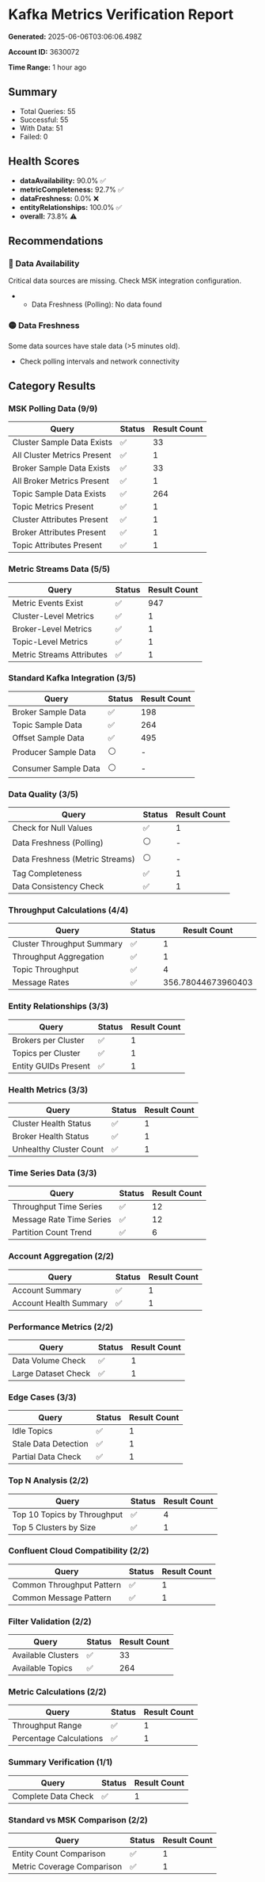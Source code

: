 # Kafka Metrics Verification Report

**Generated:** 2025-06-06T03:06:06.498Z

**Account ID:** 3630072

**Time Range:** 1 hour ago

## Summary

- Total Queries: 55
- Successful: 55
- With Data: 51
- Failed: 0

## Health Scores

- **dataAvailability:** 90.0% ✅
- **metricCompleteness:** 92.7% ✅
- **dataFreshness:** 0.0% ❌
- **entityRelationships:** 100.0% ✅
- **overall:** 73.8% ⚠️

## Recommendations

### 🔴 Data Availability

Critical data sources are missing. Check MSK integration configuration.

- - Data Freshness (Polling): No data found

### 🟡 Data Freshness

Some data sources have stale data (>5 minutes old).

- Check polling intervals and network connectivity


## Category Results

### MSK Polling Data (9/9)

| Query | Status | Result Count |
|-------|--------|-------------|
| Cluster Sample Data Exists | ✅ | 33 |
| All Cluster Metrics Present | ✅ | 1 |
| Broker Sample Data Exists | ✅ | 33 |
| All Broker Metrics Present | ✅ | 1 |
| Topic Sample Data Exists | ✅ | 264 |
| Topic Metrics Present | ✅ | 1 |
| Cluster Attributes Present | ✅ | 1 |
| Broker Attributes Present | ✅ | 1 |
| Topic Attributes Present | ✅ | 1 |

### Metric Streams Data (5/5)

| Query | Status | Result Count |
|-------|--------|-------------|
| Metric Events Exist | ✅ | 947 |
| Cluster-Level Metrics | ✅ | 1 |
| Broker-Level Metrics | ✅ | 1 |
| Topic-Level Metrics | ✅ | 1 |
| Metric Streams Attributes | ✅ | 1 |

### Standard Kafka Integration (3/5)

| Query | Status | Result Count |
|-------|--------|-------------|
| Broker Sample Data | ✅ | 198 |
| Topic Sample Data | ✅ | 264 |
| Offset Sample Data | ✅ | 495 |
| Producer Sample Data | ⚪ | - |
| Consumer Sample Data | ⚪ | - |

### Data Quality (3/5)

| Query | Status | Result Count |
|-------|--------|-------------|
| Check for Null Values | ✅ | 1 |
| Data Freshness (Polling) | ⚪ | - |
| Data Freshness (Metric Streams) | ⚪ | - |
| Tag Completeness | ✅ | 1 |
| Data Consistency Check | ✅ | 1 |

### Throughput Calculations (4/4)

| Query | Status | Result Count |
|-------|--------|-------------|
| Cluster Throughput Summary | ✅ | 1 |
| Throughput Aggregation | ✅ | 1 |
| Topic Throughput | ✅ | 4 |
| Message Rates | ✅ | 356.78044673960403 |

### Entity Relationships (3/3)

| Query | Status | Result Count |
|-------|--------|-------------|
| Brokers per Cluster | ✅ | 1 |
| Topics per Cluster | ✅ | 1 |
| Entity GUIDs Present | ✅ | 1 |

### Health Metrics (3/3)

| Query | Status | Result Count |
|-------|--------|-------------|
| Cluster Health Status | ✅ | 1 |
| Broker Health Status | ✅ | 1 |
| Unhealthy Cluster Count | ✅ | 1 |

### Time Series Data (3/3)

| Query | Status | Result Count |
|-------|--------|-------------|
| Throughput Time Series | ✅ | 12 |
| Message Rate Time Series | ✅ | 12 |
| Partition Count Trend | ✅ | 6 |

### Account Aggregation (2/2)

| Query | Status | Result Count |
|-------|--------|-------------|
| Account Summary | ✅ | 1 |
| Account Health Summary | ✅ | 1 |

### Performance Metrics (2/2)

| Query | Status | Result Count |
|-------|--------|-------------|
| Data Volume Check | ✅ | 1 |
| Large Dataset Check | ✅ | 1 |

### Edge Cases (3/3)

| Query | Status | Result Count |
|-------|--------|-------------|
| Idle Topics | ✅ | 1 |
| Stale Data Detection | ✅ | 1 |
| Partial Data Check | ✅ | 1 |

### Top N Analysis (2/2)

| Query | Status | Result Count |
|-------|--------|-------------|
| Top 10 Topics by Throughput | ✅ | 4 |
| Top 5 Clusters by Size | ✅ | 1 |

### Confluent Cloud Compatibility (2/2)

| Query | Status | Result Count |
|-------|--------|-------------|
| Common Throughput Pattern | ✅ | 1 |
| Common Message Pattern | ✅ | 1 |

### Filter Validation (2/2)

| Query | Status | Result Count |
|-------|--------|-------------|
| Available Clusters | ✅ | 33 |
| Available Topics | ✅ | 264 |

### Metric Calculations (2/2)

| Query | Status | Result Count |
|-------|--------|-------------|
| Throughput Range | ✅ | 1 |
| Percentage Calculations | ✅ | 1 |

### Summary Verification (1/1)

| Query | Status | Result Count |
|-------|--------|-------------|
| Complete Data Check | ✅ | 1 |

### Standard vs MSK Comparison (2/2)

| Query | Status | Result Count |
|-------|--------|-------------|
| Entity Count Comparison | ✅ | 1 |
| Metric Coverage Comparison | ✅ | 1 |

